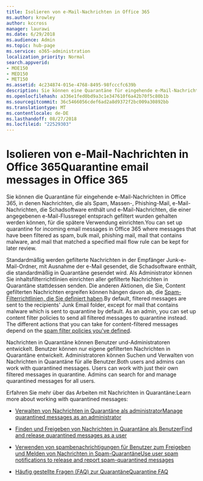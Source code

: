 ```yaml
---
title: Isolieren von e-Mail-Nachrichten in Office 365
ms.author: krowley
author: kccross
manager: laurawi
ms.date: 6/29/2018
ms.audience: Admin
ms.topic: hub-page
ms.service: o365-administration
localization_priority: Normal
search.appverid:
- MOE150
- MED150
- MET150
ms.assetid: 4c234874-015e-4768-8495-98fcccfc639b
description: Sie können eine Quarantäne für eingehende e-Mail-Nachrichten in Office 365 eingehende e-Mail-Nachrichten, die als Spam gefiltert wurden, in Massen, Phishing e-Mail einrichten und Malware für die spätere Verwendung gespeichert werden kann.
ms.openlocfilehash: a336e1fed0bd9a3c1e347610f6a42b70f5c80b1b
ms.sourcegitcommit: 36c5466056cdef6ad2a8d9372f2bc009a30892bb
ms.translationtype: MT
ms.contentlocale: de-DE
ms.lasthandoff: 08/27/2018
ms.locfileid: "22529303"
---
```

# <a name="quarantine-email-messages-in-office-365"></a><span data-ttu-id="59676-103">Isolieren von e-Mail-Nachrichten in Office 365</span><span class="sxs-lookup"><span data-stu-id="59676-103">Quarantine email messages in Office 365</span></span>

<span data-ttu-id="59676-104">Sie können die Quarantäne für eingehende e-Mail-Nachrichten in Office 365, in denen Nachrichten, die als Spam, Massen-, Phishing-Mail, e-Mail-Nachrichten, die Schadsoftware enthält und e-Mail-Nachrichten, die einer angegebenen e-Mail-Flussregel entsprach gefiltert wurden gehalten werden können, für die spätere Verwendung einrichten.</span><span class="sxs-lookup"><span data-stu-id="59676-104">You can set up quarantine for incoming email messages in Office 365 where messages that have been filtered as spam, bulk mail, phishing mail, mail that contains malware, and mail that matched a specified mail flow rule can be kept for later review.</span></span>
  
<span data-ttu-id="59676-p101">Standardmäßig werden gefilterte Nachrichten in der Empfänger Junk-e-Mail-Ordner, mit Ausnahme der e-Mail gesendet, die Schadsoftware enthält, die standardmäßig in Quarantäne gesendet wird. Als Administrator können Sie inhaltsfilterrichtlinien einrichten aller gefilterte Nachrichten in Quarantäne stattdessen senden. Die anderen Aktionen, die Sie, Content gefilterten Nachrichten ergreifen können hängen davon ab, die [Spam-Filterrichtlinien, die Sie definiert haben](https://go.microsoft.com/fwlink/?LinkId=799736).</span><span class="sxs-lookup"><span data-stu-id="59676-p101">By default, filtered messages are sent to the recipients' Junk Email folder, except for mail that contains malware which is sent to quarantine by default. As an admin, you can set up content filter policies to send all filtered messages to quarantine instead. The different actions that you can take for content-filtered messages depend on the [spam filter policies you've defined](https://go.microsoft.com/fwlink/?LinkId=799736).</span></span>
  
<span data-ttu-id="59676-p102">Nachrichten in Quarantäne können Benutzer und-Administratoren entwickelt. Benutzer können nur eigene gefilterten Nachrichten in Quarantäne entwickelt. Administratoren können Suchen und Verwalten von Nachrichten in Quarantäne für alle Benutzer.</span><span class="sxs-lookup"><span data-stu-id="59676-p102">Both users and admins can work with quarantined messages. Users can work with just their own filtered messages in quarantine. Admins can search for and manage quarantined messages for all users.</span></span>
  
<span data-ttu-id="59676-111">Erfahren Sie mehr über das Arbeiten mit Nachrichten in Quarantäne:</span><span class="sxs-lookup"><span data-stu-id="59676-111">Learn more about working with quarantined messages:</span></span>
  
- [<span data-ttu-id="59676-112">Verwalten von Nachrichten in Quarantäne als administrator</span><span class="sxs-lookup"><span data-stu-id="59676-112">Manage quarantined messages as an administrator</span></span>](manage-quarantined-messages-and-files.md)
    
- [<span data-ttu-id="59676-113">Finden und Freigeben von Nachrichten in Quarantäne als Benutzer</span><span class="sxs-lookup"><span data-stu-id="59676-113">Find and release quarantined messages as a user</span></span>](find-and-release-quarantined-messages-as-a-user.md)
    
- [<span data-ttu-id="59676-114">Verwenden von spambenachrichtigungen für Benutzer zum Freigeben und Melden von Nachrichten in Spam-Quarantäne</span><span class="sxs-lookup"><span data-stu-id="59676-114">Use user spam notifications to release and report spam-quarantined messages</span></span>](use-spam-notifications-to-release-and-report-quarantined-messages.md)
    
- [<span data-ttu-id="59676-115">Häufig gestellte Fragen (FAQ) zur Quarantäne</span><span class="sxs-lookup"><span data-stu-id="59676-115">Quarantine FAQ</span></span>](quarantine-faq.md)
    

